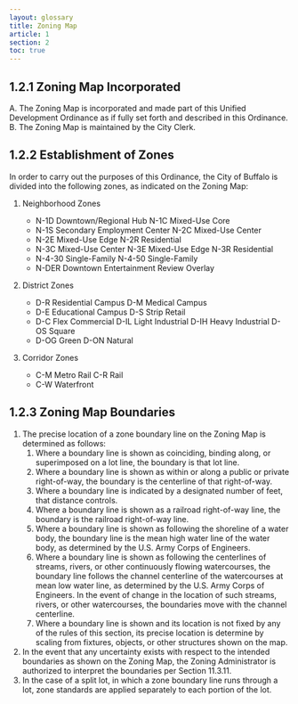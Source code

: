 ```yaml
---
layout: glossary
title: Zoning Map
article: 1
section: 2
toc: true
---
```


## 1.2.1 Zoning Map Incorporated

A. The Zoning Map is incorporated and made part of this Unified Development Ordinance as if fully set forth and described in this Ordinance.
B. The Zoning Map is maintained by the City Clerk.

## 1.2.2 Establishment of Zones

In order to carry out the purposes of this Ordinance, the City of Buffalo is divided into the following zones, as indicated on the Zoning Map:

1. Neighborhood Zones

   - N-1D Downtown/Regional Hub N-1C Mixed-Use Core
   - N-1S Secondary Employment Center N-2C Mixed-Use Center
   - N-2E Mixed-Use Edge N-2R Residential
   - N-3C Mixed-Use Center N-3E Mixed-Use Edge N-3R Residential
   - N-4-30 Single-Family N-4-50 Single-Family
   - N-DER Downtown Entertainment Review Overlay

2. District Zones
   - D-R Residential Campus D-M Medical Campus
   - D-E Educational Campus D-S Strip Retail
   - D-C Flex Commercial D-IL Light Industrial D-IH Heavy Industrial D-OS Square
   - D-OG Green D-ON Natural
3. Corridor Zones
   - C-M Metro Rail C-R Rail
   - C-W Waterfront

## 1.2.3 Zoning Map Boundaries

1. The precise location of a zone boundary line on the Zoning Map is determined as follows:
   1. Where a boundary line is shown as coinciding, binding along, or superimposed on a lot line, the boundary is that lot line.
   2. Where a boundary line is shown as within or along a public or private right-of-way, the boundary is the centerline of that right-of-way.
   3. Where a boundary line is indicated by a designated number of feet, that distance controls.
   4. Where a boundary line is shown as a railroad right-of-way line, the boundary is the railroad right-of-way line.
   5. Where a boundary line is shown as following the shoreline of a water body, the boundary line is the mean high water line of the water body, as determined by the U.S. Army Corps of Engineers.
   6. Where a boundary line is shown as following the centerlines of streams, rivers, or other continuously flowing watercourses, the boundary line follows the channel centerline of the watercourses at mean low water line, as determined by the U.S. Army Corps of Engineers. In the event of change in the location of such streams, rivers, or other watercourses, the boundaries move with the channel centerline.
   7. Where a boundary line is shown and its location is not fixed by any of the rules of this section, its precise location is determine by scaling from fixtures, objects, or other structures shown on the map.
2. In the event that any uncertainty exists with respect to the intended boundaries as shown on the Zoning Map, the Zoning Administrator is
   authorized to interpret the boundaries per Section 11.3.11.
3. In the case of a split lot, in which a zone boundary line runs through a lot, zone standards are applied separately to each portion of the lot.
